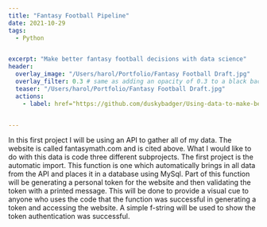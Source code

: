 ```yaml
---
title: "Fantasy Football Pipeline"
date: 2021-10-29
tags:
  - Python


excerpt: "Make better fantasy football decisions with data science"
header:
  overlay_image: "/Users/harol/Portfolio/Fantasy Football Draft.jpg"
  overlay_filter: 0.3 # same as adding an opacity of 0.3 to a black background
  teaser: "/Users/harol/Portfolio/Fantasy Football Draft.jpg"
  actions:
    - label: href="https://github.com/duskybadger/Using-data-to-make-better-Fantasy-Football-Decisions"


---
```


In this first project I will be using an API to gather all of my data. The website is called fantasymath.com and is cited above. What I would like to do with this data is code three different subprojects. The first project is the automatic import. This function is one which automatically brings in all data from the API and places it in a database using MySql. Part of this function will be generating a personal token for the website and then validating the token with a printed message. This will be done to provide a visual cue to anyone who uses the code that the function was successful in generating a token and accessing the website. A simple f-string will be used to show the token authentication was successful.
